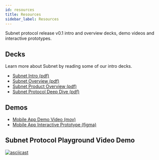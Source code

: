 ```yaml
---
id: resources
title: Resources
sidebar_label: Resources
---
```


Subnet protocol release v0.1 intro and overview decks, demo videos and interactive prototypes.

## Decks

Learn more about Subnet by reading some of our intro decks.

- [Subnet Intro (pdf)](/release_distro_v0.1/subnet_intro.pdf)
- [Subnet Overview (pdf)](/release_distro_v0.1/subnet_overview.pdf)
- [Subnet Product Overview (pdf)](/release_distro_v0.1/subnet_product.pdf)
- [Subnet Protocol Deep Dive (pdf)](/release_distro_v0.1/subnet_deep_dive.pdf)

## Demos
- [Mobile App Demo Video (mov)](/release_distro_v0.1/Upsetter_app_demo.mov)
- [Mobile App Interactive Prototype (figma)](https://www.figma.com/embed?embed_host=share&url=https%3A%2F%2Fwww.figma.com%2Fproto%2FV27rbpqCGSCXrGcrJFcOu1%2FSubnet%3Fnode-id%3D333%253A380%26scaling%3Dscale-down)


## Subnet Protocol Playground Video Demo
[![asciicast](https://asciinema.org/a/W51QFvKxyFq64kOQJh2gVRqVL.svg)](https://asciinema.org/a/W51QFvKxyFq64kOQJh2gVRqVL)
